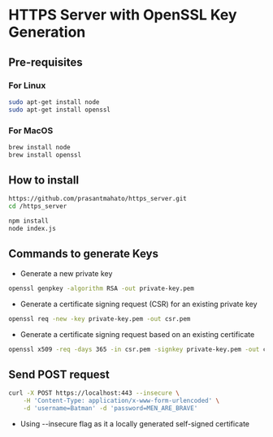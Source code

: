# HTTPS Server with OpenSSL Key Generation

## Pre-requisites

### For Linux

```bash
sudo apt-get install node
sudo apt-get install openssl
```

### For MacOS

```bash
brew install node
brew install openssl
```

## How to install

```bash
https://github.com/prasantmahato/https_server.git
cd /https_server

npm install
node index.js
```

## Commands to generate Keys

- Generate a new private key

```bash
openssl genpkey -algorithm RSA -out private-key.pem
```

- Generate a certificate signing request (CSR) for an existing private key

```bash
openssl req -new -key private-key.pem -out csr.pem
```

- Generate a certificate signing request based on an existing certificate

```bash
openssl x509 -req -days 365 -in csr.pem -signkey private-key.pem -out certificate.pem
```


## Send POST request

```bash
curl -X POST https://localhost:443 --insecure \
    -H 'Content-Type: application/x-www-form-urlencoded' \
    -d 'username=Batman' -d 'password=MEN_ARE_BRAVE'
```

- Using --insecure flag as it a locally generated self-signed certificate

